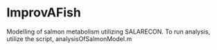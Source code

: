 # ImprovAFish
Modelling of salmon metabolism utilizing SALARECON. To run analysis, utilize the script, 
analysisOfSalmonModel.m
